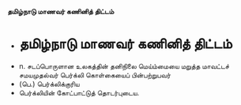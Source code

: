 **தமிழ்நாடு மாணவர் கணினித் திட்டம்**
- # தமிழ்நாடு மாணவர் கணினித் திட்டம்
- n. சடப்பொருளான உலகத்தின் தனிநிலை மெய்ம்மையை மறுத்த மாவட்டச் சமயமுதல்வர் பெர்க்லி கொள்கையைப் பின்பற்றுபவர்
- (பெ.) பெர்க்லிக்குரிய
- பெர்க்லியின் கோட்பாட்டுத் தொடர்புடைய.

